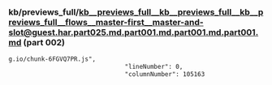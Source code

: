 ### kb/previews_full/kb__previews_full__kb__previews_full__kb__previews_full__flows__master-first__master-and-slot@guest.har.part025.md.part001.md.part001.md.part001.md (part 002)

```md
g.io/chunk-6FGVQ7PR.js",
                                "lineNumber": 0,
                                "columnNumber": 105163
                            
```

```
